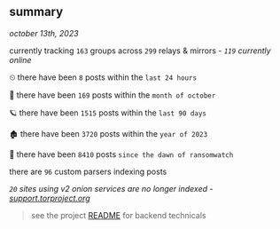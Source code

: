 
## summary
_october 13th, 2023_

currently tracking `163` groups across `299` relays & mirrors - _`119` currently online_

⏲ there have been `8` posts within the `last 24 hours`

🦈 there have been `169` posts within the `month of october`

🪐 there have been `1515` posts within the `last 90 days`

🏚 there have been `3720` posts within the `year of 2023`

🦕 there have been `8410` posts `since the dawn of ransomwatch`

there are `96` custom parsers indexing posts

_`20` sites using v2 onion services are no longer indexed - [support.torproject.org](https://support.torproject.org/onionservices/v2-deprecation/)_

> see the project [README](https://github.com/joshhighet/ransomwatch#ransomwatch--) for backend technicals
